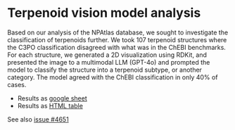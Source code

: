 # Terpenoid vision model analysis

Based on our analysis of the NPAtlas database, we sought to investigate the classification of terpenoids further. We took 107 terpenoid structures where the C3PO classification disagreed with what was in the ChEBI benchmarks. For each structure, we generated a 2D visualization using RDKit, and presented the image to a multimodal LLM (GPT-4o) and prompted the model to classify the structure into a terpenoid subtype, or another category. The model agreed with the ChEBI classification in only 40% of cases.

- Results as [google sheet](https://docs.google.com/spreadsheets/d/1lqHS2DSKax6TwbsBibN2Sw1bC6CJRwV3sYqk9FwUYGQ/edit?gid=1854221255#gid=1854221255)
- Results as [HTML table](terpenoids_table.html)

See also [issue #4651](https://github.com/ebi-chebi/ChEBI/issues/4651)


